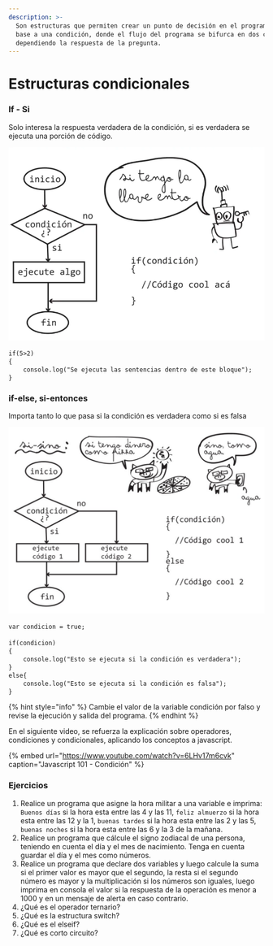 ```yaml
---
description: >-
  Son estructuras que permiten crear un punto de decisión en el programa con
  base a una condición, donde el flujo del programa se bifurca en dos caminos
  dependiendo la respuesta de la pregunta.
---
```


# Estructuras condicionales

### If - Si

Solo interesa la respuesta verdadera de la condición, si es verdadera se ejecuta una porción de código.

![Si, estructura condicional](../.gitbook/assets/imagen%20%288%29.png)

```text
if(5>2)
{
    console.log("Se ejecuta las sentencias dentro de este bloque");
}
```

### if-else, si-entonces

Importa tanto lo que pasa si la condición es verdadera como si es falsa

![Si-no, estructura condicional](../.gitbook/assets/imagen%20%283%29.png)

```text
var condicion = true;

if(condicion)
{
    console.log("Esto se ejecuta si la condición es verdadera");
}
else{
    console.log("Esto se ejecuta si la condición es falsa");
}
```

{% hint style="info" %}
Cambie el valor de la variable condición por falso y revise la ejecución y salida del programa.
{% endhint %}

En el siguiente video, se refuerza la explicación sobre operadores, condiciones y condicionales, aplicando los conceptos a javascript.

{% embed url="https://www.youtube.com/watch?v=6LHv17m6cvk" caption="Javascript 101 - Condición" %}

### Ejercicios

1. Realice un programa que asigne la hora militar a una variable e imprima: `Buenos días` si la hora esta entre las 4 y las 11, `feliz almuerzo` si la hora esta entre las 12 y la 1, `buenas tardes` si la hora esta entre las 2 y las 5, `buenas noches` si la hora esta entre las 6 y la 3 de la mañana.
2. Realice un programa que cálcule el signo zodiacal de una persona, teniendo en cuenta el día y el mes de nacimiento. Tenga en cuenta guardar el día y el mes como números.
3. Realice un programa que declare dos variables y luego calcule la suma si el primer valor es mayor que el segundo, la resta si el segundo número es mayor y la multiplicación si los números son iguales, luego imprima en consola el valor si la respuesta de la operación es menor a 1000 y en un mensaje de alerta en caso contrario.
4. ¿Qué es el operador ternario?
5. ¿Qué es la estructura switch?
6. ¿Qué es el elseif?
7. ¿Qué es corto circuito?

